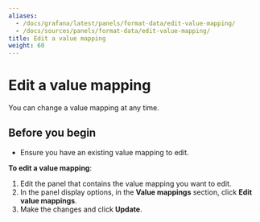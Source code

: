 ```yaml
---
aliases:
  - /docs/grafana/latest/panels/format-data/edit-value-mapping/
  - /docs/sources/panels/format-data/edit-value-mapping/
title: Edit a value mapping
weight: 60
---
```


# Edit a value mapping

You can change a value mapping at any time.

## Before you begin

- Ensure you have an existing value mapping to edit.

**To edit a value mapping**:

1. Edit the panel that contains the value mapping you want to edit.
1. In the panel display options, in the **Value mappings** section, click **Edit value mappings**.
1. Make the changes and click **Update**.
